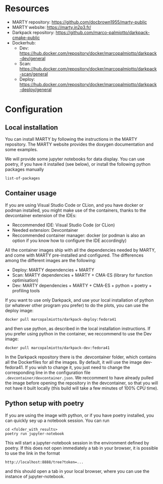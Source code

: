 # Resources

- MARTY repository: https://github.com/docbrown1955/marty-public
- MARTY website: https://marty.in2p3.fr/
- Darkpack repository: https://github.com/marco-palmiotto/darkpack-cmake-public
- Dockerhub:
  - Dev: https://hub.docker.com/repository/docker/marcopalmiotto/darkpack-dev/general
  - Scan: https://hub.docker.com/repository/docker/marcopalmiotto/darkpack-scan/general
  - Deploy: https://hub.docker.com/repository/docker/marcopalmiotto/darkpack-deploy/general
 
# Configuration

## Local installation
You can install MARTY by following the instructions in the MARTY repository. 
The MARTY website provides the doxygen documentation and some examples.

We will provide some jupyter notebooks for data display. You can use poetry, if you 
have it installed (see below), or install the following python packages manually

    list-of-packages

## Container usage
If you are using Visual Studio Code or CLion, and you have docker or podman installed, you might
make use of the containers, thanks to the devcontainer extension of the IDEs:
  - Reccommended IDE: Visual Studio Code (or CLion)
  - Needed extension: Devcontainer
  - Reccommended container manager: docker (or podman is also an option if you know how to configure the IDE accordingly)

All the container images ship with all the dependencies needed by MARTY, and come with MARTY pre-installed
and configured. The differences among the different images are the following:
 - Deploy: MARTY dependencies + MARTY
 - Scan: MARTY dependencies + MARTY + CMA-ES (library for function optimisation)
 - Dev: MARTY dependencies + MARTY + CMA-ES + python + poetry + profiling tools

If you want to use only Darkpack, and use your local installation of python (or whatever other program
you prefer) to do the plots, you can use the deploy image: 
    
    docker pull marcopalmiotto/darkpack-deploy:fedora41

and then use python, as described in the local installation instructions.
If you prefer using python in the container, we reccommend to use the Dev image:
    
    docker pull marcopalmiotto/darkpack-dev:fedora41

In the Darkpack repository there is the .devcontainer folder, which contains all the Dockerfiles for all 
the images. By default, it will use the image dev-fedora41. If you wish to change it, you just need
to change the corresponding line in the configuration file `.devcontainer/devcontainer.json`.
We reccomment to have already pulled the image before opening the repository in the devcontainer, so that
you will not have it built locally (this build will take a few minutes of 100% CPU time). 

## Python setup with poetry

If you are using the image with python, or if you have poetry installed, you can quickly sey up 
a notebook session. You can run 

    cd <folder_with_results>
    poetry run jupyter-notebook

This will start a jupyter-notebook session in the environment defined by poetry. 
If this does not open immediately a tab in your browser, it is possible to use the link in the format

    http://localhost:8888/tree?token=...

and this should open a tab in your local browser, where you can use the instance of jupyter-notebook.
